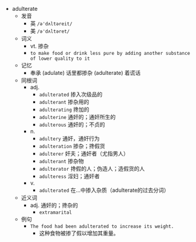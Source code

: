 - adulterate
  - 发音
    - 英 `/ə'dʌltəreit/`
    - 美 `/ə'dʌltəret/`
  - 词义
    - vt. 掺杂
    - `to make food or drink less pure by adding another substance of lower quality to it`
  - 记忆
    - 奉承 (adulate) 话里都掺杂 (adulterate) 着谎话
  - 同根词
    - adj.
      - `adulterated` 掺入次级品的
      - `adulterant` 掺杂用的
      - `adulterating` 搀加的
      - `adulterine` 通奸的；通奸所生的
      - `adulterous` 通奸的；不贞的
    - n.
      - `adultery` 通奸，通奸行为
      - `adulteration` 掺杂；搀假货
      - `adulterer` 奸夫；通奸者（尤指男人）
      - `adulterant` 掺杂物
      - `adulterator` 搀假的人；伪造人；造假货的人
      - `adulteress` 淫妇；通奸者
    - v.
      - `adulterated` 在…中掺入杂质（adulterate的过去分词）
  - 近义词
    - adj. 通奸的；搀杂的
      - `extramarital`
  - 例句
    - `The food had been adulterated to increase its weight.`
      - 这种食物被掺了假以增加其重量。

